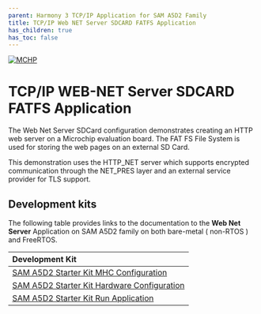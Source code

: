 ```yaml
---
parent: Harmony 3 TCP/IP Application for SAM A5D2 Family
title: TCP/IP Web NET Server SDCARD FATFS Application
has_children: true
has_toc: false
---
```

[![MCHP](https://www.microchip.com/ResourcePackages/Microchip/assets/dist/images/logo.png)](https://www.microchip.com)

# TCP/IP WEB-NET Server SDCARD FATFS Application

The Web Net Server SDCard configuration demonstrates creating an HTTP web server on a Microchip evaluation board. The FAT FS File System is used for storing the web pages on an external SD Card.

This demonstration uses the HTTP_NET server which supports encrypted communication through the NET_PRES layer and an external service provider for TLS support.

## Development kits
The following table provides links to the documentation to the **Web Net Server** Application on SAM A5D2 family on both bare-metal ( non-RTOS ) and FreeRTOS.


| Development Kit |
|:---------|
|[SAM A5D2 Starter Kit MHC Configuration](docs/readme_mhc_configuration.md) |
|[SAM A5D2 Starter Kit Hardware Configuration](docs/readme_hardware_configuration.md) |
|[SAM A5D2 Starter Kit Run Application](docs/readme_run_application.md) |
